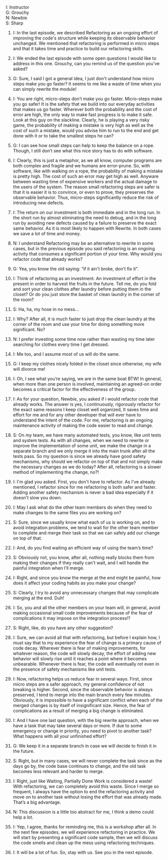 I: Instructor<br>
G: Grouchy<br>
N: Newbie<br>
S: Sharp<br>

1. I: In the last episode, we described Refactoring as an ongoing effort of improving the code's structure while keeping its observable behavior unchanged. We mentioned that refactoring is performed in micro steps and that it takes time and practice to build our refactoring skills.
1. I: We ended the last episode with some open questions I would like to address in this one. Grouchy, can you remind us of the question you've asked?

1. G: Sure, I said I got a general idea, I just don't understand how micro steps make you go faster? It seems to me like a waste of time when you can simply rewrite the module!

1. I: You are right, micro-steps don’t make you go faster. Micro-steps make you go safer! It is the safety that we build into our everyday activities that makes us go faster. Wherever both the probability and the cost of error are high, the only way to make fast progress is to make it safe.
Look at this guy on the slackline. Clearly, he is playing a very risky game, the probability of making a mistake is very high as well as the cost of such a mistake, would you advise him to run to the end and get done with it or to take the smallest steps he can?

1. G: I can see how small steps can help to keep the balance on a rope. Though, I still don’t see what this nice story has to do with software.

1. I: Clearly, this is just a metaphor, as we all know, computer programs are both complex and fragile and we humans are error-prune. So, with software, like with walking on a rope, the probability of making a mistake is pretty high. The cost of such an error may get high as well. Anyware between wasting time of expensive workers and the actual damage to the users of the system. The reason small refactoring steps are safer is that it is easier it is to convince, or even to prove, they preserves the observable behavior. Thus, micro-steps significantly reduce the risk of introducing new defects.

1. I: The return on our investment is both immediate and in the long run. In the short run by almost eliminating the need to debug, and in the long run by avoiding new defects caused by a failure to preserve the exact same behavior. As it is most likely to happen with Rewrite. In both cases we save a lot of time and money.

1. N: I understand Refactoring may be an alternative to rewrite in some cases, but in the previous episode you said refactoring is an ongoing activity that consumes a significant portion of your time. Why would you refactor code that already works?
1. G: Yea, you know the old saying: “if it ain't broke, don't fix it”.
1. I: Think of refactoring as an investment. An investment of effort in the present in order to harvest the fruits in the future. Tell me, do you fold and sort your clean clothes after laundry before putting them in the closet? Or do you just store the basket of clean laundry in the corner of the room?
1. S: Ha, ha, my hose in no mess…
1. I: Why? After all, it is much faster to just drop the clean laundry at the corner of the room and use your time for doing something more significant. No?
1. N: I prefer investing some time now rather than wasting my time later searching for clothes every time I get dressed.
1. I: Me too, and I assume most of us will do the same.
1. G: I keep my clothes nicely folded in the closet since otherwise, my wife will divorce me!
1. I: Oh, I see what you’re saying, we are in the same boat BTW! In general, when more than one person is involved, maintaining an agreed-on order becomes a critical factor for the effectiveness of the group.
1. I: As for your question, Newbie, you asked if i would refactor code that already works. The answer is yes, I continuously, rigorously refactor for the exact same reasons I keep closet well organized, It saves time and effort for me and for any other developer that will ever have to understand the intent of the code. For me, refactoring is an ongoing maintenance activity of making the code easier to read and change.
1. S: On my team, we have many automated tests, you know, like unit tests and system tests. As with all changes, when we need to rewrite or improve the implementation of some unit, we make the change in a separate branch and we only merge it into the main trunk after all the tests pass. So my question is since we already have good safety mechanisms, why should we refactor on top of that and not simply make the necessary changes as we do today? After all, refactoring is a slower method of implementing the change, no?!
1. I: I'm glad you asked. First, you don't have to refactor. As I've already mentioned, I refactor since for me refactoring is both safer and faster. Adding another safety mechanism is never a bad idea especially if it doesn't slow you down.
1. I: May I ask what do the other team members do when they need to make changes to the same files you are working on?
1. S: Sure, since we usually know what each of us is working on, and to avoid integration problems, we tend to wait for the other team member to complete and merge their task so that we can safely add our change on top of that.
1. I: And, do you find waiting an efficient way of using the team’s time?
1. S: Obviously not, you know, after all, nothing really blocks them from making their changes if they really can't wait, and I will handle the painful integration when I’ll merge.
1. I: Right, and since you know the merge at the end might be painful, how does it affect your coding habits as you make your change?
1. S: Clearly, I try to avoid any unnecessary changes that may complicate merging at the end. Duh!
1. I: So, you and all the other members on your team will, in general, avoid making occasional small code improvements because of the fear of complications it may impose on the integration process!?
1. S: Right, like, do you have any other suggestion?
1. I: Sure, we can avoid all that with refactoring, but before I explain how, I must say that to my experience the fear of change is a primary cause of code decay. Wherever there is fear of making improvements, for whatever reason, the code will slowly decay, the effort of adding new behavior will slowly rise until it reaches a point where it becomes unbearable. Whenever there is fear, the code will eventually rot even in the presence of safety mechanisms like unit tests.
1. I: Now, refactoring helps us reduce fear in several ways. First, since micro steps are a safer approach, my general confidence of not breaking is higher. Second, since the observable behavior is always preserved, I tend to merge into the main branch every few minutes. Obviously, it is impossible to have a significant conflict when each of the merged changes is by itself of insignificant size. Hence, the fear of complications as a result of merging a big change is eliminated.
1. I: And I have one last question, with the big rewrite approach, when we have a task that may take several days or more. If due to some emergency or change in priority, you need to pivot to another task? What happens with all your unfinished effort?
1. G: We keep it in a separate branch in case we will decide to finish it in the future.
1. S: Right, but in many cases, we will never complete the task since as the days go by, the code base continues to change, and the old task becomes less relevant and harder to merge.
1. I: Right, just like Waiting, Partially Done Work is considered a waste!
With refactoring, we can completely avoid this waste. Since I merge so frequent, I always have the option to end the refactoring activity and move on to another task without losing the effort that was already made. That’s a big advantage.
1. N: This discussion is a little too abstract for me, I think a demo could help a lot.
1. I: Yep, I agree, thanks for reminding me, this is a workshop after all. 
In the next few episodes, we will experience refactoring in practice. 
We will start by presenting a significant code sample, then we will discuss the code smells and clean up the mess using refactoring techniques.
1. I: It will be a lot of fun. So, stay with us. See you in the next episode.




